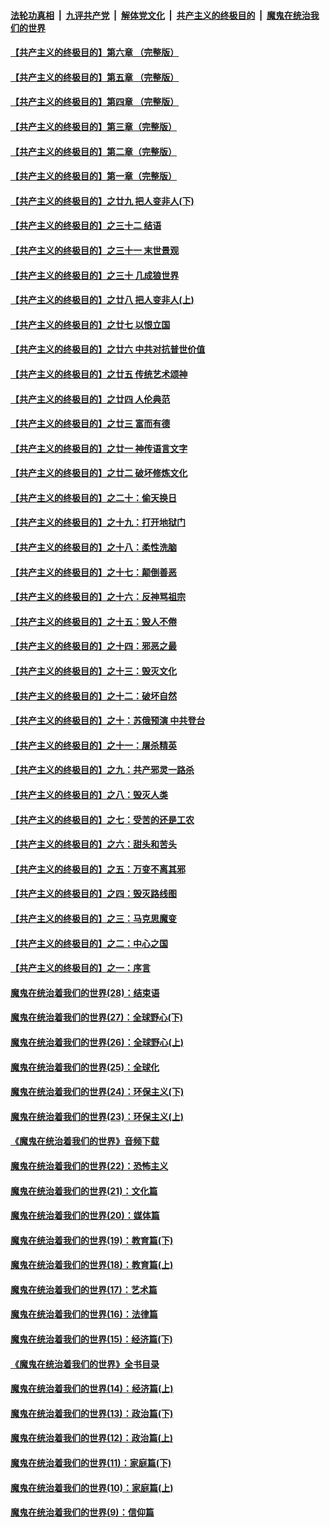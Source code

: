 

####  [法轮功真相](../../../../basic/blob/master/README.md?t=04131630) &nbsp;|&nbsp; [九评共产党](../../../../9ping.md/blob/master/README.md?t=04131630) &nbsp;|&nbsp; [解体党文化](../../../../jtdwh.md/blob/master/README.md?t=04131630)  &nbsp;|&nbsp; [共产主义的终极目的](../../../../gczydzjmd.md/blob/master/README.md?t=04131630) &nbsp;|&nbsp; [魔鬼在统治我们的世界](../../../../mgztzwmdsj.md/blob/master/README.md?t=04131630) 

#### [【共产主义的终极目的】第六章 （完整版）](../pages/nsc422/n11428913.md?t=04131630) 

#### [【共产主义的终极目的】第五章 （完整版）](../pages/nsc422/n11428912.md?t=04131630) 

#### [【共产主义的终极目的】第四章 （完整版）](../pages/nsc422/n11428907.md?t=04131630) 

#### [【共产主义的终极目的】第三章（完整版）](../pages/nsc422/n11428848.md?t=04131630) 

#### [【共产主义的终极目的】第二章（完整版）](../pages/nsc422/n11428831.md?t=04131630) 

#### [【共产主义的终极目的】第一章（完整版）](../pages/nsc422/n11417651.md?t=04131630) 

#### [【共产主义的终极目的】之廿九 把人变非人(下)](../pages/nsc422/n11344140.md?t=04131630) 

#### [【共产主义的终极目的】之三十二 结语](../pages/nsc422/n11360535.md?t=04131630) 

#### [【共产主义的终极目的】之三十一 末世景观](../pages/nsc422/n11351129.md?t=04131630) 

#### [【共产主义的终极目的】之三十 几成狼世界](../pages/nsc422/n11348280.md?t=04131630) 

#### [【共产主义的终极目的】之廿八 把人变非人(上)](../pages/nsc422/n11340492.md?t=04131630) 

#### [【共产主义的终极目的】之廿七 以恨立国](../pages/nsc422/n11336944.md?t=04131630) 

#### [【共产主义的终极目的】之廿六 中共对抗普世价值](../pages/nsc422/n11324785.md?t=04131630) 

#### [【共产主义的终极目的】之廿五 传统艺术颂神](../pages/nsc422/n11296396.md?t=04131630) 

#### [【共产主义的终极目的】之廿四 人伦典范](../pages/nsc422/n11296397.md?t=04131630) 

#### [【共产主义的终极目的】之廿三 富而有德](../pages/nsc422/n11283598.md?t=04131630) 

#### [【共产主义的终极目的】之廿一 神传语言文字](../pages/nsc422/n11263265.md?t=04131630) 

#### [【共产主义的终极目的】之廿二 破坏修炼文化](../pages/nsc422/n11245728.md?t=04131630) 

#### [【共产主义的终极目的】之二十：偷天换日](../pages/nsc422/n11238846.md?t=04131630) 

#### [【共产主义的终极目的】之十九：打开地狱门](../pages/nsc422/n11206376.md?t=04131630) 

#### [【共产主义的终极目的】之十八：柔性洗脑](../pages/nsc422/n11199994.md?t=04131630) 

#### [【共产主义的终极目的】之十七：颠倒善恶](../pages/nsc422/n11179782.md?t=04131630) 

#### [【共产主义的终极目的】之十六：反神骂祖宗](../pages/nsc422/n11166798.md?t=04131630) 

#### [【共产主义的终极目的】之十五：毁人不倦](../pages/nsc422/n11166792.md?t=04131630) 

#### [【共产主义的终极目的】之十四：邪恶之最](../pages/nsc422/n11150249.md?t=04131630) 

#### [【共产主义的终极目的】之十三：毁灭文化](../pages/nsc422/n11135227.md?t=04131630) 

#### [【共产主义的终极目的】之十二：破坏自然](../pages/nsc422/n11135214.md?t=04131630) 

#### [【共产主义的终极目的】之十：苏俄预演 中共登台](../pages/nsc422/n11118424.md?t=04131630) 

#### [【共产主义的终极目的】之十一：屠杀精英](../pages/nsc422/n11118442.md?t=04131630) 

#### [【共产主义的终极目的】之九：共产邪灵一路杀](../pages/nsc422/n11114139.md?t=04131630) 

#### [【共产主义的终极目的】之八：毁灭人类](../pages/nsc422/n11108503.md?t=04131630) 

#### [【共产主义的终极目的】之七：受苦的还是工农](../pages/nsc422/n11101809.md?t=04131630) 

#### [【共产主义的终极目的】之六：甜头和苦头](../pages/nsc422/n11096971.md?t=04131630) 

#### [【共产主义的终极目的】之五：万变不离其邪](../pages/nsc422/n11091285.md?t=04131630) 

#### [【共产主义的终极目的】之四：毁灭路线图](../pages/nsc422/n11086284.md?t=04131630) 

#### [【共产主义的终极目的】之三：马克思魔变](../pages/nsc422/n11061941.md?t=04131630) 

#### [【共产主义的终极目的】之二：中心之国](../pages/nsc422/n11047728.md?t=04131630) 

#### [【共产主义的终极目的】之一：序言](../pages/nsc422/n11086077.md?t=04131630) 

#### [魔鬼在统治着我们的世界(28)：结束语](../pages/nsc422/n10936246.md?t=04131630) 

#### [魔鬼在统治着我们的世界(27)：全球野心(下)](../pages/nsc422/n10928319.md?t=04131630) 

#### [魔鬼在统治着我们的世界(26)：全球野心(上)](../pages/nsc422/n10900318.md?t=04131630) 

#### [魔鬼在统治着我们的世界(25)：全球化](../pages/nsc422/n10788205.md?t=04131630) 

#### [魔鬼在统治着我们的世界(24)：环保主义(下)](../pages/nsc422/n10695307.md?t=04131630) 

#### [魔鬼在统治着我们的世界(23)：环保主义(上)](../pages/nsc422/n10688613.md?t=04131630) 

#### [《魔鬼在统治着我们的世界》音频下载](../pages/nsc422/n10635553.md?t=04131630) 

#### [魔鬼在统治着我们的世界(22)：恐怖主义](../pages/nsc422/n10614727.md?t=04131630) 

#### [魔鬼在统治着我们的世界(21)：文化篇](../pages/nsc422/n10597706.md?t=04131630) 

#### [魔鬼在统治着我们的世界(20)：媒体篇](../pages/nsc422/n10586579.md?t=04131630) 

#### [魔鬼在统治着我们的世界(19)：教育篇(下)](../pages/nsc422/n10564808.md?t=04131630) 

#### [魔鬼在统治着我们的世界(18)：教育篇(上)](../pages/nsc422/n10526970.md?t=04131630) 

#### [魔鬼在统治着我们的世界(17)：艺术篇](../pages/nsc422/n10499093.md?t=04131630) 

#### [魔鬼在统治着我们的世界(16)：法律篇](../pages/nsc422/n10485969.md?t=04131630) 

#### [魔鬼在统治着我们的世界(15)：经济篇(下)](../pages/nsc422/n10469975.md?t=04131630) 

#### [《魔鬼在统治着我们的世界》全书目录](../pages/nsc422/n10464261.md?t=04131630) 

#### [魔鬼在统治着我们的世界(14)：经济篇(上)](../pages/nsc422/n10457370.md?t=04131630) 

#### [魔鬼在统治着我们的世界(13)：政治篇(下)](../pages/nsc422/n10448270.md?t=04131630) 

#### [魔鬼在统治着我们的世界(12)：政治篇(上)](../pages/nsc422/n10444576.md?t=04131630) 

#### [魔鬼在统治着我们的世界(11)：家庭篇(下)](../pages/nsc422/n10440961.md?t=04131630) 

#### [魔鬼在统治着我们的世界(10)：家庭篇(上)](../pages/nsc422/n10435448.md?t=04131630) 

#### [魔鬼在统治着我们的世界(9)：信仰篇](../pages/nsc422/n10432159.md?t=04131630) 

